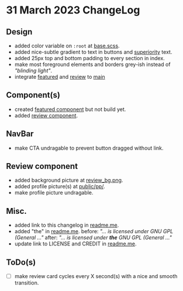 # 31 March 2023 ChangeLog

## Design

- added color variable on `:root` at [base.scss](/src/base.scss).
- added nice-subtle gradient to text in buttons and [superiority](/src/pages/index/main/superiority/superiority.module.scss) text.
- added 25px top and bottom padding to every section in index.
- make most foreground elements and borders grey-ish instead of _"blinding light"_.
- integrate [featured](/src/pages/index/main/featured) and [review](/src/pages/index/main/review) to [main](/src/pages/index/main/main.tsx)

## Component(s)

- created [featured component](/src/pages/index/main/featured/) but not build yet.
- added [review component](/src/pages/index/main/review/).

## NavBar

- make CTA undragable to prevent button dragged without link.

## Review component

- added background picture at [review_bg.png](/public/imgs/review_bg.png).
- added profile picture(s) at [public/pp/](/public/pp/).
- make profile picture undragable.

## Misc.

- added link to this changelog in [readme.me](/readme.md).
- added "the" in [readme.me](readme.md). before: _"… is licensed under GNU GPL (General …"_ after: _"… is licensed under **the** GNU GPL (General …"_
- update link to LICENSE and CREDIT in [readme.me](/readme.md).

## ToDo(s)

- [ ] make review card cycles every X second(s) with a nice and smooth transition.
